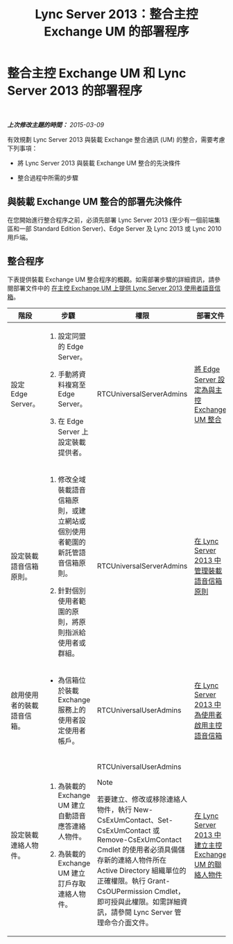 ﻿---
title: Lync Server 2013：整合主控 Exchange UM 的部署程序
TOCTitle: 整合主控 Exchange UM 和 Lync Server 的部署程序
ms:assetid: dbec9c38-7f66-419d-b8c3-c61380052cac
ms:mtpsurl: https://technet.microsoft.com/zh-tw/library/Gg398968(v=OCS.15)
ms:contentKeyID: 49292525
ms.date: 08/10/2015
mtps_version: v=OCS.15
ms.translationtype: HT
---

# 整合主控 Exchange UM 和 Lync Server 2013 的部署程序

 

_**上次修改主題的時間：** 2015-03-09_

有效規劃 Lync Server 2013 與裝載 Exchange 整合通訊 (UM) 的整合，需要考慮下列事項：

  - 將 Lync Server 2013 與裝載 Exchange UM 整合的先決條件

  - 整合過程中所需的步驟

## 與裝載 Exchange UM 整合的部署先決條件

在您開始進行整合程序之前，必須先部署 Lync Server 2013 (至少有一個前端集區和一部 Standard Edition Server)、Edge Server 及 Lync 2013 或 Lync 2010 用戶端。

## 整合程序

下表提供裝載 Exchange UM 整合程序的概觀。如需部署步驟的詳細資訊，請參閱部署文件中的 [在主控 Exchange UM 上提供 Lync Server 2013 使用者語音信箱](lync-server-2013-providing-lync-server-users-voice-mail-on-hosted-exchange-um.md)。


<table>
<colgroup>
<col style="width: 25%" />
<col style="width: 25%" />
<col style="width: 25%" />
<col style="width: 25%" />
</colgroup>
<thead>
<tr class="header">
<th>階段</th>
<th>步驟</th>
<th>權限</th>
<th>部署文件</th>
</tr>
</thead>
<tbody>
<tr class="odd">
<td><p>設定 Edge Server。</p></td>
<td><ol>
<li><p>設定同盟的 Edge Server。</p></li>
<li><p>手動將資料複寫至 Edge Server。</p></li>
<li><p>在 Edge Server 上設定裝載提供者。</p></li>
</ol></td>
<td><p>RTCUniversalServerAdmins</p></td>
<td><p><a href="lync-server-2013-configure-the-edge-server-for-integration-with-hosted-exchange-um.md">將 Edge Server 設定為與主控 Exchange UM 整合</a></p></td>
</tr>
<tr class="even">
<td><p>設定裝載語音信箱原則。</p></td>
<td><ol>
<li><p>修改全域裝載語音信箱原則，或建立網站或個別使用者範圍的新託管語音信箱原則。</p></li>
<li><p>針對個別使用者範圍的原則，將原則指派給使用者或群組。</p></li>
</ol></td>
<td><p>RTCUniversalServerAdmins</p></td>
<td><p><a href="lync-server-2013-manage-hosted-voice-mail-policies.md">在 Lync Server 2013 中管理裝載語音信箱原則</a></p></td>
</tr>
<tr class="odd">
<td><p>啟用使用者的裝載語音信箱。</p></td>
<td><ul>
<li><p>為信箱位於裝載 Exchange 服務上的使用者設定使用者帳戶。</p></li>
</ul></td>
<td><p>RTCUniversalUserAdmins</p></td>
<td><p><a href="lync-server-2013-enable-users-for-hosted-voice-mail.md">在 Lync Server 2013 中為使用者啟用主控語音信箱</a></p></td>
</tr>
<tr class="even">
<td><p>設定裝載連絡人物件。</p></td>
<td><ol>
<li><p>為裝載的 Exchange UM 建立自動語音應答連絡人物件。</p></li>
<li><p>為裝載的 Exchange UM 建立訂戶存取連絡人物件。</p></li>
</ol></td>
<td><p>RTCUniversalUserAdmins</p>
<div class="alert">

> [!NOTE]  
> 若要建立、修改或移除連絡人物件，執行 New-CsExUmContact、Set-CsExUmContact 或 Remove-CsExUmContact Cmdlet 的使用者必須具備儲存新的連絡人物件所在 Active Directory 組織單位的正確權限。執行 Grant-CsOUPermission Cmdlet，即可授與此權限。如需詳細資訊，請參閱 Lync Server 管理命令介面文件。


</div></td>
<td><p><a href="lync-server-2013-create-contact-objects-for-hosted-exchange-um.md">在 Lync Server 2013 中建立主控 Exchange UM 的聯絡人物件</a></p></td>
</tr>
</tbody>
</table>

